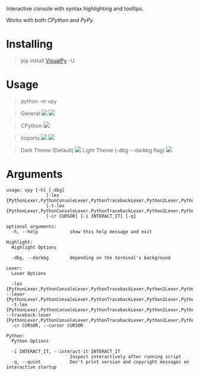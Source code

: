 Interactive console with syntax highlighting and tooltips.

Works with both _CPython_ and _PyPy_.

# Installing

> pip install [VisualPy](https://pypi.org/project/VisualPy) -U

# Usage

> python -m vpy

> General
![](https://github.com/NIKDISSV-Forever/VisualPython/raw/main/screenshots/main.png)
![](https://github.com/NIKDISSV-Forever/VisualPython/raw/main/screenshots/many_options.png)

> CPython
![](https://github.com/NIKDISSV-Forever/VisualPython/raw/main/screenshots/CPython.png)

> Imports
![](https://github.com/NIKDISSV-Forever/VisualPython/raw/main/screenshots/import_hints.png)
![](https://github.com/NIKDISSV-Forever/VisualPython/raw/main/screenshots/import.png)

> Dark Theme (Default)
![](https://github.com/NIKDISSV-Forever/VisualPython/raw/main/screenshots/dark_theme.png)
> Light Theme (-dbg --darkbg flag)
![](https://github.com/NIKDISSV-Forever/VisualPython/raw/main/screenshots/light_theme.png)

# Arguments

```
usage: vpy [-h] [-dbg]
               [-lex {PythonLexer,PythonConsoleLexer,PythonTracebackLexer,Python2Lexer,Python2TracebackLexer,CythonLexer,DgLexer,NumPyLexer}]
               [-t-lex {PythonLexer,PythonConsoleLexer,PythonTracebackLexer,Python2Lexer,Python2TracebackLexer,CythonLexer,DgLexer,NumPyLexer}]
               [-cr CURSOR] [-i INTERACT_IT] [-q]

optional arguments:
  -h, --help            show this help message and exit

Highlight:
  Highlight Options

  -dbg, --darkbg        depending on the terminal's background

Lexer:
  Lexer Options

  -lex {PythonLexer,PythonConsoleLexer,PythonTracebackLexer,Python2Lexer,Python2TracebackLexer,CythonLexer,DgLexer,NumPyLexer}, --lexer {PythonLexer,PythonConsoleLexer,PythonTracebackLexer,Python2Lexer,Python2TracebackLexer,CythonLexer,DgLexer,NumPyLexer}
  -t-lex {PythonLexer,PythonConsoleLexer,PythonTracebackLexer,Python2Lexer,Python2TracebackLexer,CythonLexer,DgLexer,NumPyLexer}, --traceback-lexer {PythonLexer,PythonConsoleLexer,PythonTracebackLexer,Python2Lexer,Python2TracebackLexer,CythonLexer,DgLexer,NumPyLexer}
  -cr CURSOR, --cursor CURSOR

Python:
  Python Options

  -i INTERACT_IT, --interact-it INTERACT_IT
                        Inspect interactively after running script
  -q, --quiet           Don't print version and copyright messages on interactive startup
```
